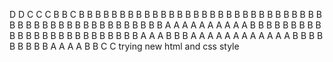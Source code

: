 D
D
C
C
C
B
B
C
B
B
B
B
B
B
B
B
B
B
B
B
B
B
B
B
B
B
B
B
B
B
B
B
B
B
B
B
B
B
B
B
B
B
B
B
B
B
B
B
B
B
B
B
B
B
B
B
B
A
A
A
A
A
A
A
A
A
A
B
B
B
B
B
B
B
B
B
B
B
B
B
B
B
B
B
B
B
B
B
B
B
B
B
A
A
A
B
B
B
A
A
A
A
A
A
A
A
A
A
A
A
B
B
B
B
B
B
B
B
B
A
A
A
A
B
B
C
C
trying new html and css style
